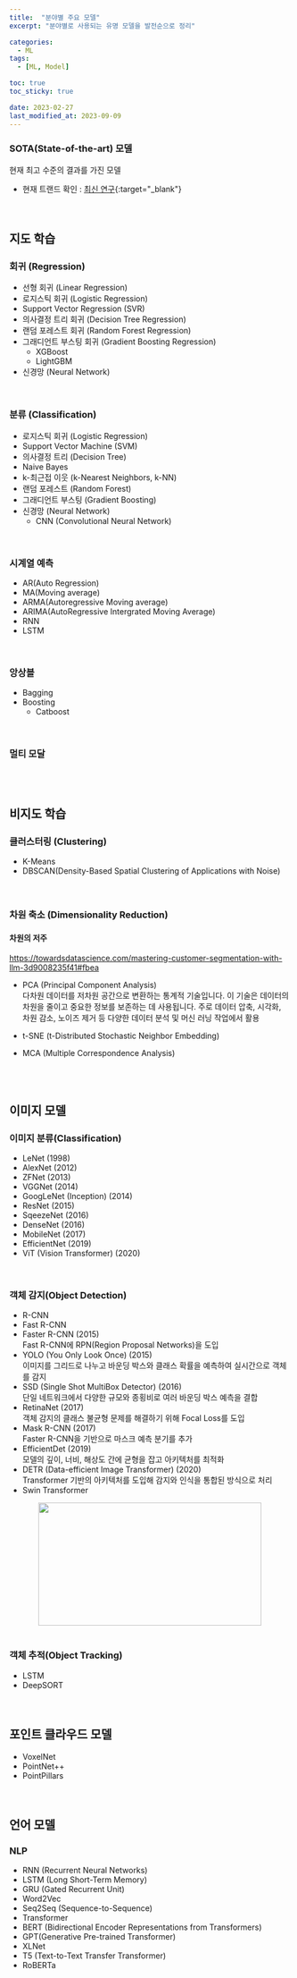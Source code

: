 ```yaml
---
title:  "분야별 주요 모델"
excerpt: "분야별로 사용되는 유명 모델을 발전순으로 정리"

categories:
  - ML
tags:
  - [ML, Model]

toc: true
toc_sticky: true

date: 2023-02-27
last_modified_at: 2023-09-09
---
```


### SOTA(State-of-the-art) 모델  
현재 최고 수준의 결과를 가진 모델  
- 현재 트랜드 확인 : [최신 연구](https://paperswithcode.com/){:target="_blank"}  
<br><br>  


## 지도 학습  
### 회귀 (Regression)  
- 선형 회귀 (Linear Regression)  
- 로지스틱 회귀 (Logistic Regression)  
- Support Vector Regression (SVR)  
- 의사결정 트리 회귀 (Decision Tree Regression)  
- 랜덤 포레스트 회귀 (Random Forest Regression)  
- 그래디언트 부스팅 회귀 (Gradient Boosting Regression)  
  - XGBoost  
  - LightGBM  
- 신경망 (Neural Network)  
<br>  

### 분류 (Classification)  
- 로지스틱 회귀 (Logistic Regression)  
- Support Vector Machine (SVM)  
- 의사결정 트리 (Decision Tree)  
- Naive Bayes  
- k-최근접 이웃 (k-Nearest Neighbors, k-NN)  
- 랜덤 포레스트 (Random Forest)  
- 그래디언트 부스팅 (Gradient Boosting)  
- 신경망 (Neural Network)  
  - CNN (Convolutional Neural Network)  
<br>  

### 시계열 예측  
- AR(Auto Regression)  
- MA(Moving average)  
- ARMA(Autoregressive Moving average)  
- ARIMA(AutoRegressive Intergrated Moving Average)  
- RNN  
- LSTM  
<br>  

### 앙상블  
  - Bagging  
  - Boosting  
    - Catboost  
<br>  

### 멀티 모달  

<br><br>  


## 비지도 학습  
### 클러스터링 (Clustering)  
- K-Means  
- DBSCAN(Density-Based Spatial Clustering of Applications with Noise)  
<br><br>  

### 차원 축소 (Dimensionality Reduction)  
#### 차원의 저주  

https://towardsdatascience.com/mastering-customer-segmentation-with-llm-3d9008235f41#fbea  

- PCA (Principal Component Analysis)  
다차원 데이터를 저차원 공간으로 변환하는 통계적 기술입니다. 이 기술은 데이터의 차원을 줄이고 중요한 정보를 보존하는 데 사용됩니다. 주로 데이터 압축, 시각화, 차원 감소, 노이즈 제거 등 다양한 데이터 분석 및 머신 러닝 작업에서 활용  

- t-SNE (t-Distributed Stochastic Neighbor Embedding)  
- MCA (Multiple Correspondence Analysis)  

<br><br>  


## 이미지 모델  
### 이미지 분류(Classification)  
- LeNet (1998)  
- AlexNet (2012)  
- ZFNet (2013)  
- VGGNet (2014)  
- GoogLeNet (Inception) (2014)  
- ResNet (2015)  
- SqeezeNet (2016)  
- DenseNet (2016)  
- MobileNet (2017)  
- EfficientNet (2019)  
- ViT (Vision Transformer) (2020)  
<br>  

### 객체 감지(Object Detection)  
- R-CNN  
- Fast R-CNN  
- Faster R-CNN (2015)  
  Fast R-CNN에 RPN(Region Proposal Networks)을 도입  
- YOLO (You Only Look Once) (2015)  
  이미지를 그리드로 나누고 바운딩 박스와 클래스 확률을 예측하여 실시간으로 객체를 감지  
- SSD (Single Shot MultiBox Detector) (2016)  
  단일 네트워크에서 다양한 규모와 종횡비로 여러 바운딩 박스 예측을 결합  
- RetinaNet (2017)  
  객체 감지의 클래스 불균형 문제를 해결하기 위해 Focal Loss를 도입  
- Mask R-CNN (2017)  
  Faster R-CNN을 기반으로 마스크 예측 분기를 추가  
- EfficientDet (2019)  
  모델의 깊이, 너비, 해상도 간에 균형을 잡고 아키텍처를 최적화  
- DETR (Data-efficient Image Transformer) (2020)  
  Transformer 기반의 아키텍처를 도입해 감지와 인식을 통합된 방식으로 처리  
- Swin Transformer  
  
<div align="center">  
<img src="https://github.com/csh44017/csh44017.github.io/assets/77605589/8d714078-af14-4d34-8a3b-e9983e41718b" width="400" height="220">  
</div>  
<br>  

### 객체 추적(Object Tracking)  
- LSTM  
- DeepSORT  
<br><br>  


## 포인트 클라우드 모델  
- VoxelNet  
- PointNet++  
- PointPillars  
<br><br>  


## 언어 모델  
### NLP  
- RNN (Recurrent Neural Networks)  
- LSTM (Long Short-Term Memory)  
- GRU (Gated Recurrent Unit)  
- Word2Vec  
- Seq2Seq (Sequence-to-Sequence)  
- Transformer  
- BERT (Bidirectional Encoder Representations from Transformers)  
- GPT(Generative Pre-trained Transformer)  
- XLNet  
- T5 (Text-to-Text Transfer Transformer)  
- RoBERTa  
